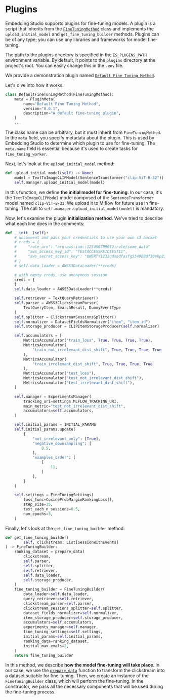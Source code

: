 # Plugins

Embedding Studio supports plugins for fine-tuning models. A plugin is a script that inherits from the
[`FineTuningMethod`](https://github.com/EulerSearch/embedding_studio/blob/v0.0.1/embedding_studio/core/plugin.py#L10) 
class and implements the `upload_initial_model` and `get_fine_tuning_builder` methods. Plugins can be of any type; you 
can use any libraries and frameworks for model fine-tuning.

The path to the plugins directory is specified in the `ES_PLUGINS_PATH` environment variable. By default, it points
to the `plugins` directory at the project's root. You can easily change this in the `.env` file.

We provide a demonstration plugin named 
[`Default Fine Tuning Method`](https://github.com/EulerSearch/embedding_studio/blob/v0.0.1/plugins/default_fine_tuning_method.py#L55).

Let's dive into how it works:

```python
class DefaultFineTuningMethod(FineTuningMethod):
    meta = PluginMeta(
        name="Default Fine Tuning Method",
        version="0.0.1",
        description="A default fine-tuning plugin",
    )
    ...
```

The class name can be arbitrary, but it must inherit from `FineTuningMethod`. In the `meta` field, you specify metadata
about the plugin. This is used by Embedding Studio to determine which plugin to use for fine-tuning. The `meta.name`
field is essential because it's used to create tasks for `fine_tuning_worker`.

Next, let's look at the `upload_initial_model` method:

```python
def upload_initial_model(self) -> None:
    model = TextToImageCLIPModel(SentenceTransformer("clip-ViT-B-32"))
    self.manager.upload_initial_model(model)
```

In this function, we define **the initial model for fine-tuning**. In our case, it's the `TextToImageCLIPModel` model
composed of the `SentenceTransformer` model named `clip-ViT-B-32`. We upload it to Mlflow for future use in fine-tuning.
The call to `self.manager.upload_initial_model(model)` is mandatory.

Now, let's examine the plugin **initialization method**. We've tried to describe what each line does in the comments:

```python
def __init__(self):
    # uncomment and pass your credentials to use your own s3 bucket
    # creds = {
    #     "role_arn": "arn:aws:iam::123456789012:role/some_data"
    #     "aws_access_key_id": "TESTACCESSKEIDTEST11",
    #     "aws_secret_access_key": "QWERTY1232qdsadfasfg5349BBdf30ekp23odk03",
    # }
    # self.data_loader = AWSS3DataLoader(**creds)

    # with empty creds, use anonymous session
    creds = {
    }
    self.data_loader = AWSS3DataLoader(**creds)

    self.retriever = TextQueryRetriever()
    self.parser = AWSS3ClickstreamParser(
        TextQueryItem, SearchResult, DummyEventType
    )
    self.splitter = ClickstreamSessionsSplitter()
    self.normalizer = DatasetFieldsNormalizer("item", "item_id")
    self.storage_producer = CLIPItemStorageProducer(self.normalizer)

    self.accumulators = [
        MetricsAccumulator("train_loss", True, True, True, True),
        MetricsAccumulator(
            "train_not_irrelevant_dist_shift", True, True, True, True
        ),
        MetricsAccumulator(
            "train_irrelevant_dist_shift", True, True, True, True
        ),
        MetricsAccumulator("test_loss"),
        MetricsAccumulator("test_not_irrelevant_dist_shift"),
        MetricsAccumulator("test_irrelevant_dist_shift"),
    ]

    self.manager = ExperimentsManager(
        tracking_uri=settings.MLFLOW_TRACKING_URI,
        main_metric="test_not_irrelevant_dist_shift",
        accumulators=self.accumulators,
    )

    self.initial_params = INITIAL_PARAMS
    self.initial_params.update(
        {
            "not_irrelevant_only": [True],
            "negative_downsampling": [
                0.5,
            ],
            "examples_order": [
                [
                    11,
                ]
            ],
        }
    )

    self.settings = FineTuningSettings(
        loss_func=CosineProbMarginRankingLoss(),
        step_size=35,
        test_each_n_sessions=0.5,
        num_epochs=3,
    )
```

Finally, let's look at the `get_fine_tuning_builder` method:

```python
def get_fine_tuning_builder(
        self, clickstream: List[SessionWithEvents]
) -> FineTuningBuilder:
    ranking_dataset = prepare_data(
        clickstream,
        self.parser,
        self.splitter,
        self.retriever,
        self.data_loader,
        self.storage_producer,
    )
    fine_tuning_builder = FineTuningBuilder(
        data_loader=self.data_loader,
        query_retriever=self.retriever,
        clickstream_parser=self.parser,
        clickstream_sessions_splitter=self.splitter,
        dataset_fields_normalizer=self.normalizer,
        item_storage_producer=self.storage_producer,
        accumulators=self.accumulators,
        experiments_manager=self.manager,
        fine_tuning_settings=self.settings,
        initial_params=self.initial_params,
        ranking_data=ranking_dataset,
        initial_max_evals=2,
    )
    return fine_tuning_builder
```

In this method, we describe **how the model fine-tuning will take place**. In our case, we use the
[`prepare_data`](embedding_studio/workers/fine_tuning/data/prepare_data.py) function to transform the clickstream into
a dataset suitable for fine-tuning. Then, we create an instance of the `FineTuningBuilder` class, which will perform
the fine-tuning. In the constructor, we pass all the necessary components that will be used during the fine-tuning
process.
